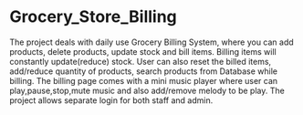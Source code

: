 # Grocery_Store_Billing
The project deals with daily use Grocery Billing System, where you can add products, delete products, update stock and bill items. Billing items will constantly update(reduce) stock. User can also reset the billed items, add/reduce quantity of products, search products from Database while billing. The billing page comes with a mini music player where user can play,pause,stop,mute music and also add/remove melody to be play. The project allows separate login for both staff and admin.
